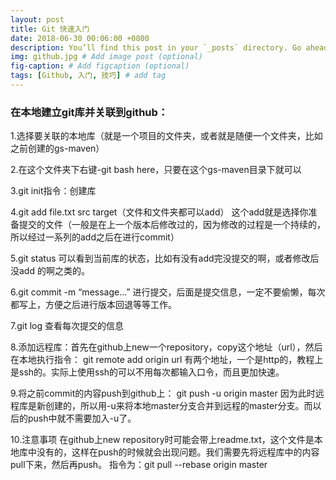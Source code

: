 ```yaml
---
layout: post
title: Git 快速入门
date: 2018-06-30 00:06:00 +0800
description: You’ll find this post in your `_posts` directory. Go ahead and edit it and re-build the site to see your changes. # Add post description (optional)
img: github.jpg # Add image post (optional)
fig-caption: # Add figcaption (optional)
tags: [Github, 入门, 技巧] # add tag
---
```


###  在本地建立git库并关联到github：

1.选择要关联的本地库（就是一个项目的文件夹，或者就是随便一个文件夹，比如之前创建的gs-maven）<!-- more -->

2.在这个文件夹下右键-git bash here，只要在这个gs-maven目录下就可以

3.git init指令：创建库

4.git add file.txt src target（文件和文件夹都可以add） 
这个add就是选择你准备提交的文件（一般是在上一个版本后修改过的，因为修改的过程是一个持续的，所以经过一系列的add之后在进行commit）

5.git status 可以看到当前库的状态，比如有没有add完没提交的啊，或者修改后没add 的啊之类的。

6.git commit -m “message...” 进行提交，后面是提交信息，一定不要偷懒，每次都写上，方便之后进行版本回退等等工作。

7.git log 查看每次提交的信息

8.添加远程库：首先在github上new一个repository，copy这个地址（url），然后在本地执行指令：
git remote add origin url
有两个地址，一个是http的，教程上是ssh的。实际上使用ssh的可以不用每次都输入口令，而且更加快速。

9.将之前commit的内容push到github上：
git push -u origin master 因为此时远程库是新创建的，所以用-u来将本地master分支合并到远程的master分支。而以后的push中就不需要加入-u了。

10.注意事项 在github上new repository时可能会带上readme.txt，这个文件是本地库中没有的，这样在push的时候就会出现问题。我们需要先将远程库中的内容pull下来，然后再push。
指令为：git pull --rebase origin master 




